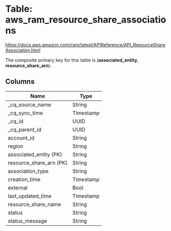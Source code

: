 # Table: aws_ram_resource_share_associations

https://docs.aws.amazon.com/ram/latest/APIReference/API_ResourceShareAssociation.html

The composite primary key for this table is (**associated_entity**, **resource_share_arn**).

## Columns

| Name          | Type          |
| ------------- | ------------- |
|_cq_source_name|String|
|_cq_sync_time|Timestamp|
|_cq_id|UUID|
|_cq_parent_id|UUID|
|account_id|String|
|region|String|
|associated_entity (PK)|String|
|resource_share_arn (PK)|String|
|association_type|String|
|creation_time|Timestamp|
|external|Bool|
|last_updated_time|Timestamp|
|resource_share_name|String|
|status|String|
|status_message|String|